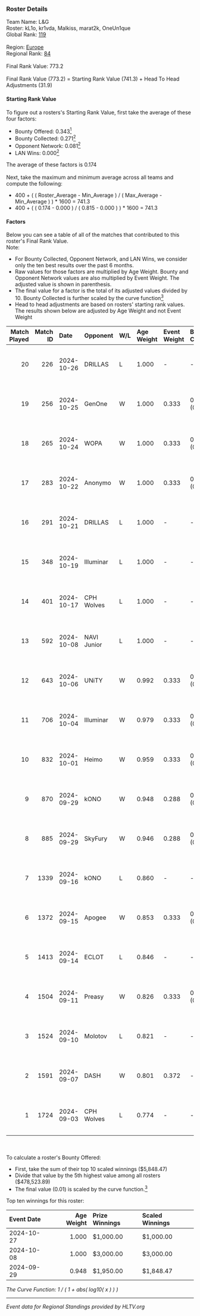 ### Roster Details<br />
Team Name: L&G<br />
Roster: kL1o, kr1vda, Malkiss, marat2k, OneUn1que<br />
Global Rank: [119](../../standings_global_2024_11_06.md)<br />
<br />
Region: [Europe]( ../../standings_europe_2024_11_06.md)<br />
Regional Rank: [84]( ../../standings_europe_2024_11_06.md)<br />
<br />
Final Rank Value:  773.2<br />
<br />
Final Rank Value (773.2) = Starting Rank Value (741.3) + Head To Head Adjustments (31.9)<br />

#### Starting Rank Value<br />
To figure out a rosters's Starting Rank Value, first take the average of these four factors:<br />
- Bounty Offered: 0.343[<sup>1</sup>](#table2)
- Bounty Collected: 0.271[<sup>2</sup>](#table1)
- Opponent Network: 0.081[<sup>2</sup>](#table1)
- LAN Wins: 0.000[<sup>2</sup>](#table1)

The average of these factors is 0.174<br />
<br />
Next, take the maximum and minimum average across all teams and compute the following:<br />
- 400 + ( ( Roster_Average - Min_Average ) / ( Max_Average - Min_Average ) ) * 1600 = 741.3
- 400 + ( ( 0.174 - 0.000 ) / ( 0.815 - 0.000 ) ) * 1600 = 741.3


#### Factors<br />
Below you can see a table of all of the matches that contributed to this roster's Final Rank Value.<br />
Note:<br />

- For Bounty Collected, Opponent Network, and LAN Wins, we consider only the ten best results over the past 6 months.
- Raw values for those factors are multiplied by Age Weight. Bounty and Opponent Network values are also multiplied by Event Weight. The adjusted value is shown in parenthesis.
- The final value for a factor is the total of its adjusted values divided by 10. Bounty Collected is further scaled by the curve function[<sup>3</sup>](#curveFunction)
- Head to head adjustments are based on rosters' starting rank values. The results shown below are adjusted by Age Weight and not Event Weight
<span id="table1"></span><br />


| Match Played | Match ID | Date       | Opponent    | W/L | Age Weight | Event Weight | Bounty Collected | Opponent Network | LAN Wins  | H2H Adj. | Roster                                    |
| -: | -: | :- | :- | :- | :- | :- | :- | :- | :- | -: | :- |
|           20 |      226 | 2024-10-26 | DRILLAS     | L   | 1.000      | -            | -                | -                | -         |   -13.00 | kL1o, kr1vda, Malkiss, marat2k, OneUn1que |
|           19 |      256 | 2024-10-25 | GenOne      | W   | 1.000      | 0.333        | 0.000 (0.000)    | 0.165 (0.055)    | 0 (0.000) |     7.44 | kL1o, kr1vda, Malkiss, marat2k, OneUn1que |
|           18 |      265 | 2024-10-24 | WOPA        | W   | 1.000      | 0.333        | 0.000 (0.000)    | 0.080 (0.027)    | 0 (0.000) |     9.79 | kL1o, kr1vda, Malkiss, marat2k, OneUn1que |
|           17 |      283 | 2024-10-22 | Anonymo     | W   | 1.000      | 0.333        | 0.000 (0.000)    | -                | 0 (0.000) |     3.28 | kL1o, kr1vda, Malkiss, marat2k, OneUn1que |
|           16 |      291 | 2024-10-21 | DRILLAS     | L   | 1.000      | -            | -                | -                | -         |   -13.05 | kL1o, kr1vda, Malkiss, marat2k, OneUn1que |
|           15 |      348 | 2024-10-19 | Illuminar   | L   | 1.000      | -            | -                | -                | -         |   -11.65 | kL1o, kr1vda, Malkiss, marat2k, OneUn1que |
|           14 |      401 | 2024-10-17 | CPH Wolves  | L   | 1.000      | -            | -                | -                | -         |   -16.74 | kL1o, kr1vda, Malkiss, marat2k, OneUn1que |
|           13 |      592 | 2024-10-08 | NAVI Junior | L   | 1.000      | -            | -                | -                | -         |    -8.56 | kL1o, kr1vda, Malkiss, marat2k, OneUn1que |
|           12 |      643 | 2024-10-06 | UNiTY       | W   | 0.992      | 0.333        | 0.024 (0.008)    | 0.429 (0.142)    | 0 (0.000) |    21.73 | kL1o, kr1vda, Malkiss, marat2k, OneUn1que |
|           11 |      706 | 2024-10-04 | Illuminar   | W   | 0.979      | 0.333        | 0.013 (0.004)    | 0.591 (0.193)    | 0 (0.000) |    20.17 | kL1o, kr1vda, Malkiss, marat2k, OneUn1que |
|           10 |      832 | 2024-10-01 | Heimo       | W   | 0.959      | 0.333        | 0.001 (0.000)    | 0.163 (0.052)    | 0 (0.000) |     9.26 | kL1o, kr1vda, Malkiss, marat2k, OneUn1que |
|            9 |      870 | 2024-09-29 | kONO        | W   | 0.948      | 0.288        | 0.016 (0.005)    | 0.427 (0.117)    | 0 (0.000) |    17.29 | kL1o, kr1vda, Malkiss, marat2k, OneUn1que |
|            8 |      885 | 2024-09-29 | SkyFury     | W   | 0.946      | 0.288        | 0.001 (0.000)    | 0.011 (0.003)    | 0 (0.000) |     6.56 | kL1o, kr1vda, Malkiss, marat2k, OneUn1que |
|            7 |     1339 | 2024-09-16 | kONO        | L   | 0.860      | -            | -                | -                | -         |   -10.31 | kL1o, kr1vda, Malkiss, marat2k, OneUn1que |
|            6 |     1372 | 2024-09-15 | Apogee      | W   | 0.853      | 0.333        | 0.008 (0.002)    | 0.523 (0.149)    | 0 (0.000) |    16.99 | kL1o, kr1vda, Malkiss, marat2k, OneUn1que |
|            5 |     1413 | 2024-09-14 | ECLOT       | L   | 0.846      | -            | -                | -                | -         |    -3.55 | kL1o, kr1vda, Malkiss, marat2k, OneUn1que |
|            4 |     1504 | 2024-09-11 | Preasy      | W   | 0.826      | 0.333        | 0.003 (0.001)    | 0.163 (0.045)    | 0 (0.000) |    11.59 | kL1o, kr1vda, Malkiss, marat2k, OneUn1que |
|            3 |     1524 | 2024-09-10 | Molotov     | L   | 0.821      | -            | -                | -                | -         |   -13.20 | kL1o, kr1vda, Malkiss, marat2k, OneUn1que |
|            2 |     1591 | 2024-09-07 | DASH        | W   | 0.801      | 0.372        | -                | 0.110 (0.033)    | -         |     8.37 | kL1o, kr1vda, Malkiss, marat2k, OneUn1que |
|            1 |     1724 | 2024-09-03 | CPH Wolves  | L   | 0.774      | -            | -                | -                | -         |   -10.49 | kL1o, kr1vda, Malkiss, marat2k, OneUn1que |

<br />
<span id="table2"></span><br />
To calculate a roster's Bounty Offered:<br />

- First, take the sum of their top 10 scaled winnings ($5,848.47)
- Divide that value by the 5th highest value among all rosters ($478,523.89)
- The final value (0.01) is scaled by the curve function.[<sup>3</sup>](#curveFunction)

Top ten winnings for this roster:<br />

| Event Date | Age Weight | Prize Winnings | Scaled Winnings |
| :- | -: | :- | :- |
| 2024-10-27 |      1.000 | $1,000.00      | $1,000.00       |
| 2024-10-08 |      1.000 | $3,000.00      | $3,000.00       |
| 2024-09-29 |      0.948 | $1,950.00      | $1,848.47       |


<span id="curveFunction"></span>_The Curve Function: 1 / ( 1 + abs( log10( x ) ) )_<br />

---
_Event data for Regional Standings provided by HLTV.org_<br />
